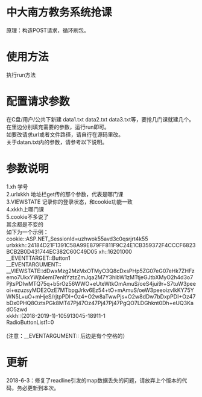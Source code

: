 # 中大南方教务系统抢课
原理：构造POST请求，循环刷包。
# 使用方法
执行run方法
# 配置请求参数
在C盘/用户/公共下新建 data1.txt data2.txt data3.txt等，要抢几门课就建几个。<br>
在里边分别填充需要的参数，运行run即可。<br>
如要改请求url或者文件路径，请自行在源码里改。<br>
关于datan.txt内的参数，请参考以下说明。
# 参数说明
1.xh 学号<br>
2.urlxkkh 地址栏get传的那个参数，代表是哪门课<br>
3.VIEWSTATE 记录你的登录状态，和cookie功能一致<br>
4.xkkh上哪门课<br>
5.cookie不多说了<br>
其余都是不变的<br>
如下为一个示例：<br>
cookie::ASP.NET_SessionId=uzhwok55avd3c0qsrjrt4k55
urlxkkh::24184D21F1391C58A99E879FF811F9C24E1CB359372F4CCCF6823BCB2B0D431744EC382C60C49D05
xh::16201000
__EVENTTARGET::Button1<br>
__EVENTARGUMENT:: 
__VIEWSTATE::dDwxMzg2MzMxOTMyO3Q8cDxsPHp5ZG07eG07eHk7ZHFzemo7UkxYWjt4emI7enltYztzZmJqa2M7Y3hibW1zMTtjeGJtbXMyO2h4d3o7PjtsPDIwMTQ75q+b5rOz56WWO+eUteWtkOmAmuS/oeS4jui9r+S7tuW3peeoi+ezuzsyMDE2OzE7MTbpgJrkv6Ez54+tO+mAmuS/oeW3peeoizvlkKY75YWN5L+uO+mHjeS/rjtpPDI+Oz4+O2w8aTwwPjs+O2w8dDw7bDxpPDI+Oz47bDx0PHQ8OztsPGk8MT47Pj47Oz47Pj47Pj47PgQO7LDGhknt0Dh+eUQ3KadO5zwd<br>
xkkh::(2018-2019-1)-105913045-18911-1<br>
RadioButtonList1::0<br><br>
(注意：__EVENTARGUMENT:: 后边是有个空格的）
# 更新
2018-6-3：修复了readline引发的map数据丢失的问题，请放弃上个版本的代码，务必更新到本次。

